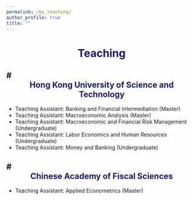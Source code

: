 ```yaml
---
permalink: /my_teaching/
author_profile: true
title: ""
---
```


# <center><font color="MidnightBlue"> Teaching </font></center>

## # <center><font color="MidnightBlue"> Hong Kong University of Science and Technology </font></center>
+ Teaching Assistant: Banking and Financial Intermediation (Master)
+ Teaching Assistant: Macroeconomic Analysis (Master)
+ Teaching Assistant: Macroeconomic and Financial Risk Management (Undergraduate)
+ Teaching Assistant: Labor Economics and Human Resources (Undergraduate)
+ Teaching Assistant: Money and Banking (Undergraduate)

## # <center><font color="MidnightBlue"> Chinese Academy of Fiscal Sciences </font></center>
+ Teaching Assistant: Applied Econometrics (Master)
